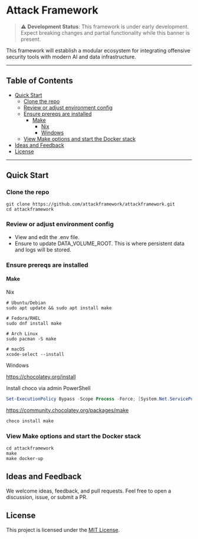 # Attack Framework

> ⚠️ **Development Status**: This framework is under early development. Expect breaking changes and partial functionality while this banner is present.

This framework will establish a modular ecosystem for integrating offensive security tools with modern AI and data infrastructure.

---

## Table of Contents

- [Quick Start](#quick-start)
  - [Clone the repo](#clone-the-repo)
  - [Review or adjust environment config](#review-or-adjust-environment-config)
  - [Ensure prereqs are installed](#ensure-prereqs-are-installed)
    - [Make](#make)
      - [Nix](#nix)
      - [Windows](#windows)
  - [View Make options and start the Docker stack](#view-make-options-and-start-the-docker-stack)
- [Ideas and Feedback](#ideas-and-feedback)
- [License](#license)

---


## Quick Start

### Clone the repo

```
git clone https://github.com/attackframework/attackframework.git
cd attackframework
```

### Review or adjust environment config

- View and edit the .env file.
- Ensure to update DATA_VOLUME_ROOT. This is where persistent data and logs will be stored.

### Ensure prereqs are installed

#### Make

Nix

```shell
# Ubuntu/Debian
sudo apt update && sudo apt install make

# Fedora/RHEL
sudo dnf install make

# Arch Linux
sudo pacman -S make

# macOS
xcode-select --install
```

Windows

https://chocolatey.org/install

Install choco via admin PowerShell
```powershell
Set-ExecutionPolicy Bypass -Scope Process -Force; [System.Net.ServicePointManager]::SecurityProtocol = [System.Net.ServicePointManager]::SecurityProtocol -bor 3072; iex ((New-Object System.Net.WebClient).DownloadString('https://community.chocolatey.org/install.ps1'))
```

https://community.chocolatey.org/packages/make

```powershell
choco install make
```

### View Make options and start the Docker stack

```
cd attackframework
make
make docker-up
```

## Ideas and Feedback

We welcome ideas, feedback, and pull requests. Feel free to open a discussion, issue, or submit a PR.

## License

This project is licensed under the [MIT License](LICENSE).